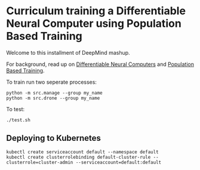 # Curriculum training a Differentiable Neural Computer using Population Based Training

Welcome to this installment of DeepMind mashup.

For background, read up on [Differentiable Neural Computers](https://deepmind.com/blog/differentiable-neural-computers/) and [Population Based Training](https://deepmind.com/blog/population-based-training-neural-networks/).


To train run two seperate processes:
```shell
python -m src.manage --group my_name
python -m src.drone --group my_name
```


To test:
```shell
./test.sh
```


## Deploying to Kubernetes

```
kubectl create serviceaccount default --namespace default
kubectl create clusterrolebinding default-cluster-rule --clusterrole=cluster-admin --serviceaccount=default:default
```